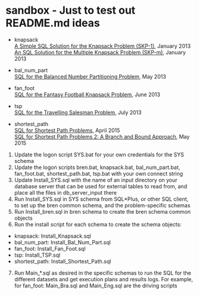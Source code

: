 # sandbox - Just to test out README.md ideas<div id="topOfVisibleArea"></div>

- knapsack<br />
<a href="http://aprogrammerwrites.eu/?p=560" target="_blank">A Simple SQL Solution for the Knapsack Problem (SKP-1)</a>, January 2013<br />
<a href="http://aprogrammerwrites.eu/?p=635" target="_blank">An SQL Solution for the Multiple Knapsack Problem (SKP-m)</a>, January 2013

- bal_num_part<br />
<a href="http://aprogrammerwrites.eu/?p=803" target="_blank">SQL for the Balanced Number Partitioning Problem</a>, May 2013

- fan_foot<br />
<a href="http://aprogrammerwrites.eu/?p=878" target="_blank">SQL for the Fantasy Football Knapsack Problem</a>, June 2013

- tsp<br />
<a href="http://aprogrammerwrites.eu/?p=896" target="_blank">SQL for the Travelling Salesman Problem</a>, July 2013

- shortest_path<br />
<a href="http://aprogrammerwrites.eu/?p=1391" target="_blank">SQL for Shortest Path Problems</a>, April 2015<br />
<a href="http://aprogrammerwrites.eu/?p=1415" target="_blank">SQL for Shortest Path Problems 2: A Branch and Bound Approach</a>, May 2015

1. Update the logon script SYS.bat for your own credentials for the SYS schema
2. Update the logon scripts bren.bat, knapsack.bat, bal_num_part.bat, fan_foot.bat,
shortest_path.bat, tsp.bat with your own connect string
3. Update Install_SYS.sql with the name of an input directory on your database server that
can be used for external tables to read from, and place all the files in db_server_input there
4. Run Install_SYS.sql in SYS schema from SQL*Plus, or other SQL client, to set up the bren
common schema, and the problem-specific schemas
5. Run Install_bren.sql in bren schema to create the bren schema common objects
6. Run the install script for each schema to create the schema objects:
- knapsack:      Install_Knapsack.sql
- bal_num_part:  Install_Bal_Num_Part.sql
- fan_foot:      Install_Fan_Foot.sql
- tsp:           Install_TSP.sql
- shortest_path: Install_Shortest_Path.sql
7. Run Main_*.sql as desired in the specific schemas to run the SQL for the different datasets and
get execution plans and results logs. For example, for fan_foot: Main_Bra.sql and Main_Eng.sql are
the driving scripts
